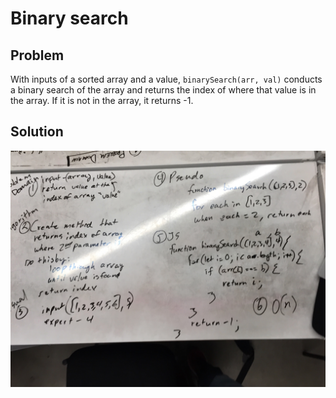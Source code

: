 # Binary search 

## Problem
With inputs of a sorted array and a value, `binarySearch(arr, val)` conducts a binary search of the array and returns the index of where that value is in the array. If it is not in the array, it returns -1. 

## Solution
![](../assets/binary-search.jpg)